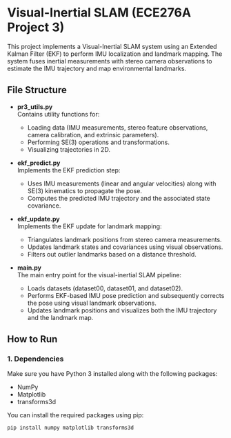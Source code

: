 # Visual-Inertial SLAM (ECE276A Project 3)

This project implements a Visual-Inertial SLAM system using an Extended Kalman Filter (EKF) to perform IMU localization and landmark mapping. The system fuses inertial measurements with stereo camera observations to estimate the IMU trajectory and map environmental landmarks.

## File Structure

- **pr3_utils.py**  
  Contains utility functions for:
  - Loading data (IMU measurements, stereo feature observations, camera calibration, and extrinsic parameters).
  - Performing SE(3) operations and transformations.
  - Visualizing trajectories in 2D.

- **ekf_predict.py**  
  Implements the EKF prediction step:
  - Uses IMU measurements (linear and angular velocities) along with SE(3) kinematics to propagate the pose.
  - Computes the predicted IMU trajectory and the associated state covariance.

- **ekf_update.py**  
  Implements the EKF update for landmark mapping:
  - Triangulates landmark positions from stereo camera measurements.
  - Updates landmark states and covariances using visual observations.
  - Filters out outlier landmarks based on a distance threshold.

- **main.py**  
  The main entry point for the visual-inertial SLAM pipeline:
  - Loads datasets (dataset00, dataset01, and dataset02).
  - Performs EKF-based IMU pose prediction and subsequently corrects the pose using visual landmark observations.
  - Updates landmark positions and visualizes both the IMU trajectory and the landmark map.
  
## How to Run

### 1. Dependencies

Make sure you have Python 3 installed along with the following packages:
- NumPy
- Matplotlib
- transforms3d

You can install the required packages using pip:

```bash
pip install numpy matplotlib transforms3d
